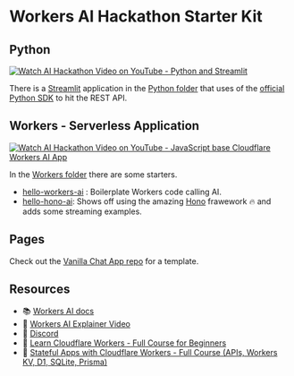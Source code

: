 # Workers AI Hackathon Starter Kit

## Python

[![Watch AI Hackathon Video on YouTube - Python and Streamlit](https://img.youtube.com/vi/sJQUuN7R8sA/0.jpg)](https://youtu.be/sJQUuN7R8sA)

There is a [Streamlit](https://streamlit.io) application in the [Python folder](./python/) that uses of the [official Python SDK](https://github.com/cloudflare/cloudflare-python) to hit the REST API.


## Workers - Serverless Application

[![Watch AI Hackathon Video on YouTube - JavaScript base Cloudflare Workers AI App](https://img.youtube.com/vi/No4edhTwACg/0.jpg)](https://youtu.be/No4edhTwACg)

In the [Workers folder](./workers/) there are some starters.

- [hello-workers-ai](./workers/hello-world-ai) : Boilerplate Workers code calling AI.
- [hello-hono-ai](./workers/hello-hono-ai): Shows off using the amazing [Hono]([https://honojs.com](https://github.com/honojs/hono)) frawework 🔥 and adds some streaming examples.

## Pages

Check out the [Vanilla Chat App repo](https://github.com/craigsdennis/vanilla-chat-workers-ai) for a template.

## Resources

- 📚 [Workers AI docs](https://developers.cloudflare.com/workers-ai/)
- 🎥 [Workers AI Explainer Video](https://youtu.be/l7EwEpZyTpw)
- 💬 [Discord](https://discord.cloudflare.com)
- 🎥 [Learn Cloudflare Workers - Full Course for Beginners](https://youtu.be/H7Qe96fqg1M)
- 🎥 [Stateful Apps with Cloudflare Workers - Full Course (APIs, Workers KV, D1, SQLite, Prisma)](https://youtu.be/QTsaAhFvX9o)
